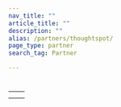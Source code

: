 ```yaml
---
nav_title: ""
article_title: ""
description: ""
alias: /partners/thoughtspot/
page_type: partner
search_tag: Partner

---
```


# 

> 

  

## 



|  |  |
| ----------- | ----------- |
|  |  |
| |  |


## 

  

## 

###   



####  

 

 

